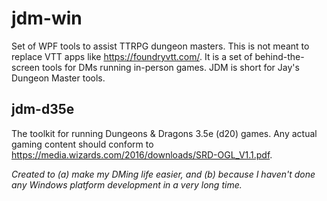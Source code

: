 # jdm-win
Set of WPF tools to assist TTRPG dungeon masters. This is not meant to replace VTT apps like https://foundryvtt.com/. It is a set of behind-the-screen tools for DMs running in-person games. JDM is short for Jay's Dungeon Master tools.

## jdm-d35e
The toolkit for running Dungeons & Dragons 3.5e (d20) games. Any actual gaming content should conform to https://media.wizards.com/2016/downloads/SRD-OGL_V1.1.pdf.

*Created to (a) make my DMing life easier, and (b) because I haven't done any Windows platform development in a very long time.*